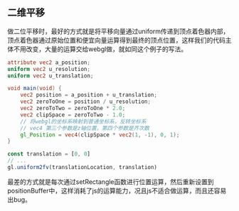 ## 二维平移

做二位平移时，最好的方式就是将平移向量通过uniform传递到顶点着色器内部，顶点着色器通过原始位置和便宜向量运算得到最终的顶点位置，这样我们的代码主体不用改变，大量的运算交给webgl做，就如同这个例子的写法。

```glsl
attribute vec2 a_position;
uniform vec2 u_resolution;
uniform vec2 u_translation;

void main(void) {
    vec2 position = a_position + u_translation;
    vec2 zeroToOne = position / u_resolution;
    vec2 zeroToTwo = zeroToOne * 2.0;
    vec2 clipSpace = zeroToTwo - 1.0;
    // 将webgl的坐标系映射到普通坐标系，反转坐标系
    // vec4 第三个参数是z轴位置，第四个参数是齐次数
    gl_Position = vec4(clipSpace * vec2(1, -1), 0, 1);
}
```

```js
const translation = [0, 0]
// ...
gl.uniform2fv(translationLocation, translation)

```

最差的方式就是每次通过setRectangle函数进行位置运算，然后重新设置到positionBuffer中，这样消耗了js的运算能力，况且js不适合做运算，而且还容易出bug。
